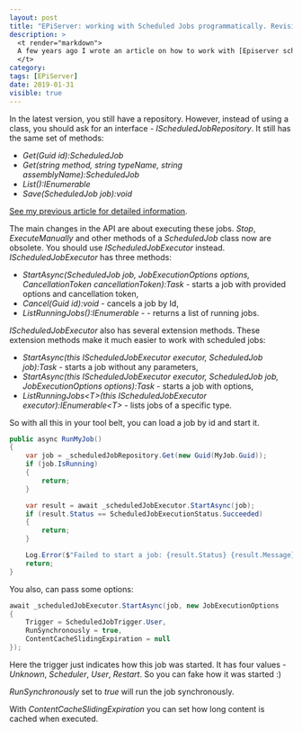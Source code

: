 ```yaml
---
layout: post
title: "EPiServer: working with Scheduled Jobs programmatically. Revisited."
description: >
  <t render="markdown">
  A few years ago I wrote an article on how to work with [Episerver scheduled jobs programmatically](/2015/05/04/episerver-working-with-scheduled-jobs-programmatically/). Since then Episerver has improved the API.
  </t>
category:
tags: [EPiServer]
date: 2019-01-31
visible: true
---
```


In the latest version, you still have a repository. However, instead of using a class, you should ask for an interface - _IScheduledJobRepository_. It still has the same set of methods:

* _Get(Guid id):ScheduledJob_
* _Get(string method, string typeName, string assemblyName):ScheduledJob_
* _List():IEnumerable<ScheduledJob>_
* _Save(ScheduledJob job):void_

[See my previous article for detailed information](/2015/05/04/episerver-working-with-scheduled-jobs-programmatically/).

The main changes in the API are about executing these jobs. _Stop_, _ExecuteManually_ and other methods of a _ScheduledJob_ class now are obsolete. You should use _IScheduledJobExecutor_ instead. _IScheduledJobExecutor_ has three methods:

* _StartAsync(ScheduledJob job, JobExecutionOptions options, CancellationToken cancellationToken):Task<JobExecutionResult>_ - starts a job with provided options and cancellation token,
* _Cancel(Guid id):void_ - cancels a job by Id,
* _ListRunningJobs():IEnumerable_ - - returns a list of running jobs.

_IScheduledJobExecutor_ also has several extension methods. These extension methods make it much easier to work with scheduled jobs:

* _StartAsync(this IScheduledJobExecutor executor, ScheduledJob job):Task<JobExecutionResult>_ - starts a job without any parameters,
* _StartAsync(this IScheduledJobExecutor executor, ScheduledJob job, JobExecutionOptions options):Task<JobExecutionResult>_ - starts a job with options,
* _ListRunningJobs&lt;T&gt;(this IScheduledJobExecutor executor):IEnumerable&lt;T&gt;_ - lists jobs of a specific type.

So with all this in your tool belt, you can load a job by id and start it.

```csharp
public async RunMyJob()
{
    var job = _scheduledJobRepository.Get(new Guid(MyJob.Guid));
    if (job.IsRunning)
    {
        return;
    }

    var result = await _scheduledJobExecutor.StartAsync(job);
    if (result.Status == ScheduledJobExecutionStatus.Succeeded)
    {
        return;
    }

    Log.Error($"Failed to start a job: {result.Status} {result.Message}");
    return;
}

```

You also, can pass some options:

```csharp
await _scheduledJobExecutor.StartAsync(job, new JobExecutionOptions
{
    Trigger = ScheduledJobTrigger.User,
    RunSynchronously = true,
    ContentCacheSlidingExpiration = null
});
```

Here the trigger just indicates how this job was started. It has four values - _Unknown_, _Scheduler_, _User_, _Restart_. So you can fake how it was started :)

_RunSynchronously_ set to _true_ will run the job synchronously.

With _ContentCacheSlidingExpiration_ you can set how long content is cached when executed.